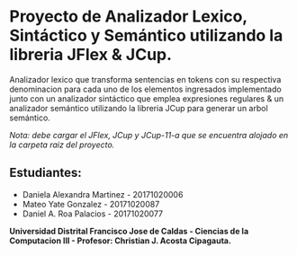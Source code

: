 # Proyecto de Analizador Lexico, Sintáctico y Semántico utilizando la libreria JFlex & JCup.

Analizador lexico que transforma sentencias en tokens con su respectiva denominacion para cada uno de los elementos ingresados implementado junto con un analizador sintáctico que emplea expresiones regulares & un analizador semántico utilizando la libreria JCup para generar un arbol semántico.

*Nota: debe cargar el JFlex, JCup y JCup-11-a que se encuentra alojado en la carpeta raiz del proyecto.*

## Estudiantes:
- Daniela Alexandra Martinez - 20171020006
- Mateo Yate Gonzalez - 20171020087
- Daniel A. Roa Palacios - 20171020077

**Universidad Distrital Francisco Jose de Caldas - Ciencias de la Computacion III - Profesor: Christian J. Acosta Cipagauta.**
